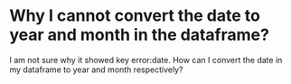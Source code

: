
# Why I cannot convert the date to year and month in the dataframe?

I am not sure why it showed key error:date.
How can I convert the date in my dataframe to year and month respectively?

        
